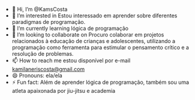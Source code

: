 - 👋 Hi, I’m @KamsCosta
- 👀 I’m interested in Estou interessado em aprender sobre diferentes paradigmas de programação.
- 🌱 I’m currently learning lógica de programação
- 💞️ I’m looking to collaborate on Procuro colaborar em projetos relacionados à educação de crianças e adolescentes, utilizando a programação como ferramenta para estimular o pensamento crítico e a resolução de problemas.
- 📫 How to reach me estou disponível por e-mail kamilaneriscosta@gmail.com
- 😄 Pronouns: ela/ela
- ⚡ Fun fact: Além de aprender lógica de programação, também sou uma atleta apaixonada por jiu-jitsu e academia

<!---
KamsCosta/KamsCosta is a ✨ special ✨ repository because its `README.md` (this file) appears on your GitHub profile.
You can click the Preview link to take a look at your changes.
--->
